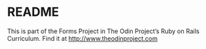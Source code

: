 # README

This is part of the Forms Project in The Odin Project’s Ruby on Rails Curriculum.
 Find it at http://www.theodinproject.com